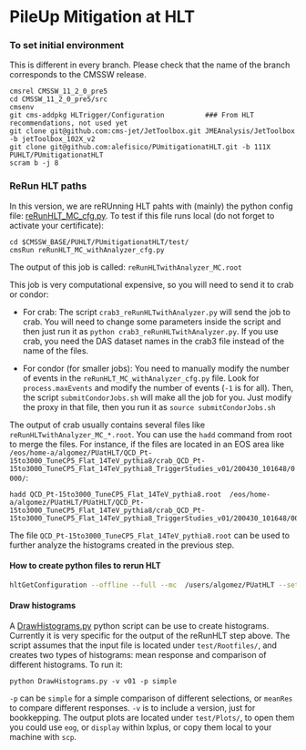 # PileUp Mitigation at HLT

### To set initial environment

This is different in every branch. Please check that the name of the branch corresponds to the CMSSW release.

```
cmsrel CMSSW_11_2_0_pre5
cd CMSSW_11_2_0_pre5/src
cmsenv
git cms-addpkg HLTrigger/Configuration          ### From HLT recommendations, not used yet
git clone git@github.com:cms-jet/JetToolbox.git JMEAnalysis/JetToolbox -b jetToolbox_102X_v2
git clone git@github.com:alefisico/PUmitigationatHLT.git -b 111X PUHLT/PUmitigationatHLT
scram b -j 8 
```

### ReRun HLT paths

In this version, we are reRUnning HLT pahts with (mainly) the python config file: [reRunHLT_MC_cfg.py](test/reRunHLT_MC_withAnalyzer_cfg.py).
To test if this file runs local (do not forget to activate your certificate):
```
cd $CMSSW_BASE/PUHLT/PUmitigationatHLT/test/
cmsRun reRunHLT_MC_withAnalyzer_cfg.py
```
The output of this job is called: `reRunHLTwithAnalyzer_MC.root`

This job is very computational expensive, so you will need to send it to crab or condor:
 * For crab:
The script `crab3_reRunHLTwithAnalyzer.py` will send the job to crab. You will need to change some parameters inside the script and then just run it as `python crab3_reRunHLTwithAnalyzer.py`. If you use crab, you need the DAS dataset names in the crab3 file instead of the name of the files.

 * For condor (for smaller jobs):
You need to manually modify the number of events in the `reRunHLT_MC_withAnalyzer_cfg.py` file. Look for `process.maxEvents` and modify the number of events (`-1` is for all).
Then, the script `submitCondorJobs.sh` will make all the job for you. Just modify the proxy in that file, then you run it as `source submitCondorJobs.sh`

The output of crab usually contains several files like `reRunHLTwithAnalyzer_MC_*.root`. You can use the `hadd` command from root to merge the files. For instance, if the files are located in an EOS area like `/eos/home-a/algomez/PUatHLT/QCD_Pt-15to3000_TuneCP5_Flat_14TeV_pythia8/crab_QCD_Pt-15to3000_TuneCP5_Flat_14TeV_pythia8_TriggerStudies_v01/200430_101648/0000/`:
```
hadd QCD_Pt-15to3000_TuneCP5_Flat_14TeV_pythia8.root  /eos/home-a/algomez/PUatHLT/PUatHLT/QCD_Pt-15to3000_TuneCP5_Flat_14TeV_pythia8/crab_QCD_Pt-15to3000_TuneCP5_Flat_14TeV_pythia8_TriggerStudies_v01/200430_101648/0000/reRunHLT*root
```
The file `QCD_Pt-15to3000_TuneCP5_Flat_14TeV_pythia8.root` can be used to further analyze the histograms created in the previous step.

#### How to create python files to rerun HLT

```bash
hltGetConfiguration --offline --full --mc  /users/algomez/PUatHLT --setup /dev/CMSSW_11_0_0/GRun --input /store/mc/Run3Winter20DRPremixMiniAOD/QCD_Pt_170to300_TuneCP5_14TeV_pythia8/GEN-SIM-RAW/110X_mcRun3_2021_realistic_v6-v2/40000/A623EE66-618D-FC43-B4FC-6C4029CD68FB.root --unprescale --process HLT2 --globaltag 110X_mcRun3_2021_realistic_v6 --no-output  > HLT_PUatHLT_111pre5.py
```

#### Draw histograms 

A [DrawHistograms.py](test/DrawHistograms.py) python script can be use to create histograms. Currently it is very specific for the output of the reRunHLT step above. The script assumes that the input file is located under `test/Rootfiles/`, and creates two types of histograms: mean response and comparison of different histograms. To run it:
```
python DrawHistograms.py -v v01 -p simple
```
`-p` can be `simple` for a simple comparison of different selections, or `meanRes` to compare different responses. `-v` is to include a version, just for bookkepping. The output plots are located under `test/Plots/`, to open them you could use `eog`, or `display` within lxplus, or copy them local to your machine with `scp`.
